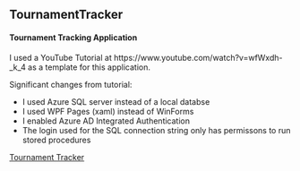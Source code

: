 <H2> TournamentTracker</H2>
<H4> Tournament Tracking Application </H4>
<p> I used a YouTube Tutorial at https://www.youtube.com/watch?v=wfWxdh-_k_4 as a template for this application.</p>
<p> Significant changes from tutorial: </p>
<ul>
  <li>I used Azure SQL server instead of a local databse</li>
  <li>I used WPF Pages (xaml) instead of WinForms</li>
  <li>I enabled Azure AD Integrated Authentication</li> 
  <li>The login used for the SQL connection string only has permissons  to run stored procedures</li>
  </ul>

<a href="https://dabina2018.github.io/Tournament-Tracker/"> Tournament Tracker </a>
